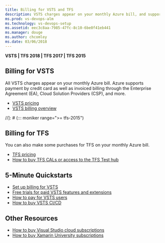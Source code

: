 ```yaml
---
title: Billing for VSTS and TFS  
description: VSTS charges appear on your monthly Azure bill, and supports Enterprise Agreement (EA), Cloud Solution Provider (CSP), and Direct/Pay-As-You-Go Azure subscriptions
ms.prod: vs-devops-alm
ms.technology: vs-devops-setup
ms.assetid: eec3c8aa-7985-47fc-8c10-6be0f41eb441
ms.manager: douge
ms.author: chcomley
ms.date: 03/06/2018
---
```

[//]: # (::: moniker range=">= tfs-2015 < vsts")

**VSTS | TFS 2018 | TFS 2017 | TFS 2015**

[//]: # (::: moniker range="vsts")

## Billing for VSTS

All VSTS charges appear on your monthly Azure bill. Azure supports payment by credit card as well as invoiced billing through the Enterprise Agreement (EA), Cloud Solution Providers (CSP), and more.

* [VSTS pricing](https://azure.microsoft.com/pricing/details/visual-studio-team-services/)
* [VSTS billing overview](overview.md)

[//]: # (::: moniker-end)

//]: # (::: moniker range=">= tfs-2015")

## Billing for TFS

You can also make some purchases for TFS on your monthly Azure bill.

* [TFS pricing](https://www.visualstudio.com/team-services/tfs-pricing/)
* [How to buy TFS CALs or access to the TFS Test hub](buy-access-tfs-test-hub.md)

[//]: # (::: moniker-end)

[//]: # (::: moniker range="vsts")

## 5-Minute Quickstarts

 * [Set up billing for VSTS](set-up-billing-for-your-account-vs.md)
 * [Free trials for paid VSTS features and extensions](try-additional-features-vs.md)
 * [How to pay for VSTS users](buy-basic-access-add-users.md)
 * [How to buy VSTS CI/CD](buy-more-build-vs.md)

[//]: # (::: moniker-end)

## Other Resources

* [How to buy Visual Studio cloud subscriptions](vs-subscriptions/buy-vs-subscriptions.md)
* [How to buy Xamarin University subscriptions](xamarin-univ.md)
